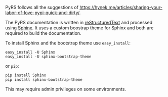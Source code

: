 PyRS follows all the suggestions of https://hynek.me/articles/sharing-your-labor-of-love-pypi-quick-and-dirty/.


The PyRS documentation is written in [reStructuredText](http://docutils.sourceforge.net/rst.html)
and processed using [Sphinx](http://sphinx.pocoo.org/). It uses a custom
boostrap theme for Sphinx and both are required to build the documentation.

To install Sphinx and the bootstrap theme use `easy_install`:

    easy_install -U Sphinx
    easy_install -U sphinx-bootstrap-theme

or `pip`:

    pip install Sphinx
    pip install sphinx-bootstrap-theme

This may require admin privileges on some environments.


